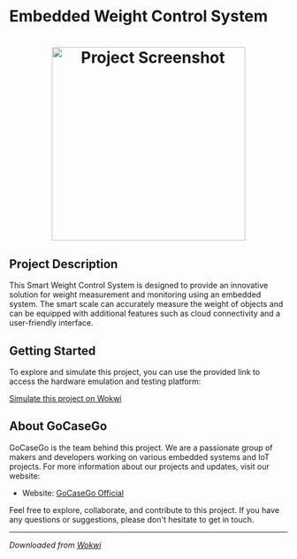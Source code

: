 # Embedded Weight Control System
<h1 align="center"> <img src="[https://raw.githubusercontent.com/GoCaseGo-Arquitectura-Emergentes/embedded-system-scale/main/assets/screenshot.png](https://raw.githubusercontent.com/GoCaseGo-Arquitectura-Emergentes/embedded-system-scale/main/assets/screenshot-project.png)" alt="Project Screenshot" height="350"> </h1>

## Project Description

This Smart Weight Control System is designed to provide an innovative solution for weight measurement and monitoring using an embedded system. The smart scale can accurately measure the weight of objects and can be equipped with additional features such as cloud connectivity and a user-friendly interface.

## Getting Started

To explore and simulate this project, you can use the provided link to access the hardware emulation and testing platform:

[Simulate this project on Wokwi](https://wokwi.com/projects/399864095941297153)

## About GoCaseGo

GoCaseGo is the team behind this project. We are a passionate group of makers and developers working on various embedded systems and IoT projects. For more information about our projects and updates, visit our website:

- Website: [GoCaseGo Official](https://github.com/GoCaseGo-Arquitectura-Emergentes/landing-page)

Feel free to explore, collaborate, and contribute to this project. If you have any questions or suggestions, please don't hesitate to get in touch.

---

*Downloaded from [Wokwi](https://wokwi.com)*
